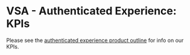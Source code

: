 # VSA - Authenticated Experience: KPIs

Please see the [authenticated experience product outline](https://github.com/department-of-veterans-affairs/va.gov-team/blob/master/teams/vsa/teams/authenticated-experience/product-outline.md#kpis) for info on our KPIs.
